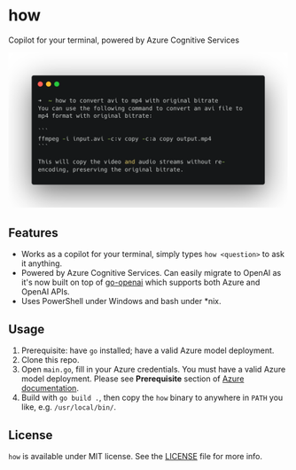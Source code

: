 # how
Copilot for your terminal, powered by Azure Cognitive Services

![](./demo.png)

## Features

- Works as a copilot for your terminal, simply types `how <question>` to ask it anything.
- Powered by Azure Cognitive Services. Can easily migrate to OpenAI as it's now built on top of [go-openai](https://github.com/sashabaranov/go-openai) which supports both Azure and OpenAI APIs.
- Uses PowerShell under Windows and bash under *nix.

## Usage

1. Prerequisite: have `go` installed; have a valid Azure model deployment.
2. Clone this repo.
3. Open `main.go`, fill in your Azure credentials. You must have a valid Azure model deployment. Please see __Prerequisite__ section of [Azure documentation](https://learn.microsoft.com/en-us/azure/cognitive-services/openai/chatgpt-quickstart?tabs=command-line&pivots=rest-api).
4. Build with `go build .`, then copy the `how` binary to anywhere in `PATH` you like, e.g. `/usr/local/bin/`.

## License

`how` is available under MIT license. See the [LICENSE](LICENSE) file for more info.